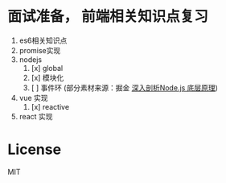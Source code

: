 
# 面试准备， 前端相关知识点复习

1. es6相关知识点
1. promise实现
1. nodejs
    1. [x] global
    1. [x] 模块化
    1. [ ] 事件环 (部分素材来源：掘金 [深入剖析Node.js 底层原理](https://juejin.cn/book/7171733571638738952/section/7174421241225281566))
1. vue 实现
    1. [x] reactive
1. react 实现

# License

MIT

